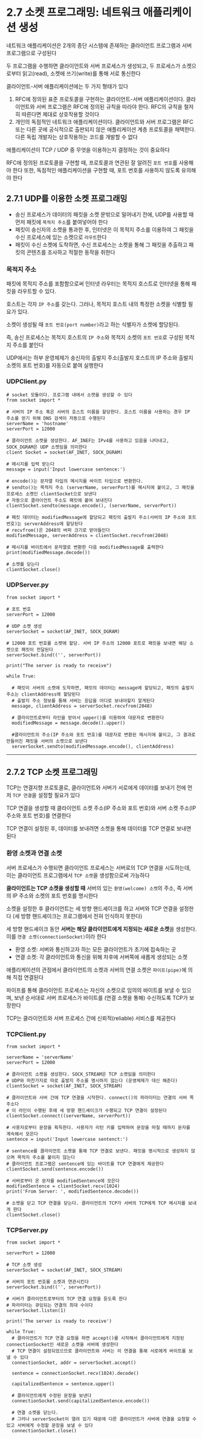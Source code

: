 # 2.7 소켓 프로그래밍: 네트워크 애플리케이션 생성
네트워크 애플리케이션은 2개의 종단 시스템에 존재하는 클라이언트 프로그램과 서버 프로그램으로 구성된다

두 프로그램을 수행하면 클라이언트와 서버 프로세스가 생성되고,
두 프로세스가 소켓으로부터 읽고(read), 소켓에 쓰기(write)를 통해 서로 통신한다

클라이언트-서버 애플리케이션에는 두 가지 형태가 있다
1. RFC에 정의된 표준 프로토콜을 구현하는 클라이언트-서버 애플리케이션이다. 클라이언트와 서버 프로그램은 RFC에 정의된 규칙을 따라야 한다. RFC의 규칙을 철저히 따른다면 제대로 상호작용할 것이다
2. 개인의 독점적인 네트워크 애플리케이션이다. 클라이언트와 서버 프로그램은 RFC 또는 다른 곳에 공식적으로 출판되지 않은 애플리케이션 계층 프로토콜을 채택한다. 다른 독립 개발자는 상호작용하는 코드를 개발할 수 없다

애플리케이션이 TCP / UDP 중 무엇을 이용하는지 결정하는 것이 중요하다

RFC에 정의된 프로토콜을 구현할 때, 프로토콜과 연관된 잘 알려진 `포트 번호`를 사용해야 한다
또한, 독점적인 애플리케이션을 구현할 때, 포트 번호를 사용하지 않도록 유의해야 한다

## 2.7.1 UDP를 이용한 소켓 프로그래밍
- 송신 프로세스가 데이터의 패킷을 소켓 문밖으로 밀어내기 전에, UDP를 사용할 때 먼저 패킷에 `목적지 주소`를 붙여넣어야 한다
- 패킷이 송신자의 소켓을 통과한 후, 인터넷은 이 목적지 주소를 이용하여 그 패킷을 수신 프로세스에 있는 소켓으로 `라우트`한다
- 패킷이 수신 소켓에 도착하면, 수신 프로세스는 소켓을 통해 그 패킷을 추출하고 패킷의 콘텐츠를 조사하고 적절한 동작을 취한다

### 목적지 주소
패킷에 목적지 주소를 포함함으로써 인터넷 라우터는 목적지 호스트로 인터넷을 통해 패킷을 라우트할 수 있다.

호스트는 각자 `IP 주소`를 갖는다.
그러나, 목적지 호스트 내의 특정한 소켓을 식별할 필요가 있다.

소켓이 생성될 때 `포트 번호(port number)`라고 하는 식별자가 소켓에 할당된다.

즉, 송신 프로세스는 목적지 호스트의 `IP 주소`와 목적지 소켓의 `포트 번호`로 구성된 목적지 주소를 붙인다

UDP에서는 하부 운영체제가 송신자의 출발지 주소(출발지 호스트의 IP 주소와 출발지 소켓의 포트 번호)를 자동으로 붙여 실행한다

### UDPClient.py
```
# socket 모듈이다. 프로그램 내에서 소캣을 생성할 수 있다
from socket import *

# 서버의 IP 주소 혹은 서버의 호스트 이름을 할당한다. 호스트 이름을 사용하는 경우 IP 주소를 얻기 위해 DNS 검색이 자동으로 수행된다
serverName = 'hostname'
serverPort = 12000

# 클라이언트 소캣을 생성한다. AF_INEF는 IPv4를 사용하고 있음을 나타내고, SOCK_DGRAM은 UDP 소켓임을 의미한다
client Socket = socket(AF_INET, SOCK_DGRAM)

# 메시지를 입력 받는다
message = input('Input lowercase sentence:')

# encode()는 문자열 타입의 메시지를 바이트 타입으로 변환한다.
# sendto()는 목적지 주소 (serverName, serverPort)를 메시지에 붙이고, 그 패킷을 프로세스 소켓인 clientSocket으로 보낸다
# 자동으로 클라이언트 주소도 패킷에 붙여 보내진다
clientSocket.sendto(message.encode(), (serverName, serverPort))

# 패킷 데이터는 modifiedMessage에 할당되고 패킷의 출발지 주소(서버의 IP 주소와 포트 번호)는 serverAddress에 할당된다
# recvfrom()은 2048의 버퍼 크기로 받아들인다
modifiedMessage, serverAddress = clientSocket.recvfrom(2048)

# 메시지를 바이트에서 문자열로 변환한 다음 modifiedMessage를 출력한다
print(modifiedMessage.decode())

# 소켓를 닫는다
clientSocket.close()
```

### UDPServer.py
```
from socket import *

# 포트 번호
serverPort = 12000

# UDP 소켓 생성
serverSocket = socket(AF_INET, SOCK_DGRAM)

# 12000 포트 번호를 소켓에 할당. 서버 IP 주소의 12000 포트로 패킷을 보내면 해당 소켓으로 패킷이 전달된다
serverSocket.bind(('', serverPort))

print("The server is ready to receive")

while True:
  
  # 패킷이 서버의 소켓에 도착하면, 패킷의 데이터는 message에 할당되고, 패킷의 출발지 주소는 clientAddress에 할당된다
  # 출발지 주소 정보를 통해 서버는 응답을 어디로 보내야할지 알게된다
  message, clientAddress = serverSocket.recvfrom(2048)
  
  # 클라이언트로부터 라인을 받아서 upper()를 이용하여 대문자로 변환한다
  modifiedMessage = message.decode().upper()
  
  #클라이언트의 주소(IP 주소와 포트 번호)를 대문자로 변환된 메시지에 붙이고, 그 결과로 만들어진 패킷을 서버의 소켓으로 보낸다
  serverSocket.sendto(modifiedMessage.encode(), clientAddress)
```

---
## 2.7.2 TCP 소켓 프로그래밍
TCP는 연결지향 프로토콜로, 클라이언트와 서버가 서로에게 데이터를 보내기 전에 먼저 `TCP 연결`을 설정할 필요가 있다

TCP 연결을 생성할 때 클라이언트 소켓 주소(IP 주소와 포트 번호)와 서버 소켓 주소(IP 주소와 포트 번호)를 연결한다

TCP 연결이 설정된 후, 데이터를 보내려면 소켓을 통해 데이터를 TCP 연결로 보내면 된다

### 환영 소켓과 연결 소켓
서버 프로세스가 수행되면 클라이언트 프로세스는 서버로의 TCP 연결을 시도하는데, 이는 클라이언트 프로그램에서 `TCP 소켓`을 생성함으로써 가능하다

**클라이언트는 TCP 소켓을 생성할 때** 서버의 있는 `환영(welcome) 소켓`의 주소, 즉 서버의 IP 주소와 소켓의 포트 번호를 명시한다

소켓을 설정한 후 클라이언트는 세 방향 핸드셰이크를 하고 서버와 TCP 연결을 설정한다
(세 방향 핸드셰이크는 프로그램에서 전혀 인식하지 못한다)

세 방향 핸드셰이크 동안 **서버는 해당 클라이언트에게 지정되는 새로운 소켓**을 생성한다. 이를 `연결 소켓(connectionSocket)`이라 한다

- 환영 소켓: 서버와 통신하고자 하는 모든 클라이언트가 초기에 접속하는 곳
- 연결 소켓: 각 클라이언트와 통신을 위해 차후에 서버쪽에 새롭게 생성되는 소켓

애플리케이션의 관점에서 클라이언트의 소켓과 서버의 연결 소켓은 `파이프(pipe)`에 의해 직접 연결된다

파이프를 통해 클라이언트 프로세스는 자신의 소켓으로 임의의 바이트를 보낼 수 있으며,
보낸 순서대로 서버 프로세스가 바이트를 (연결 소켓을 통해) 수신하도록 TCP가 보장한다

TCP는 클라이언트와 서버 프로세스 간에 신뢰적(reliable) 서비스를 제공한다

### TCPClient.py
```
from socket import *

serverName = 'serverName'
serverPort = 12000

# 클라이언트 소켓을 생성한다. SOCK_STREAM은 TCP 소켓임을 의미한다
# UDP와 마찬가지로 따로 출발지 주소를 명시하지 않는다 (운영체제가 대신 해준다)
clientSocket = socket(AF_INET, SOCK_STREAM)

# 클라이언트와 서버 간에 TCP 연결을 시작한다. connect()의 파라미터는 연결의 서버 쪽 주소다
# 이 라인이 수행된 후에 세 방향 핸드셰이크가 수행되고 TCP 연결이 설정된다
clientSocket.connect((serverName, serverPort))

# 사용자로부터 문장을 획득한다. 사용자가 리턴 키를 입력하여 문장을 마칠 때까지 문자를 계속해서 모은다
sentence = input('Input lowercase sentenct:')

# sentence를 클라이언트 소켓을 통해 TCP 연결로 보낸다. 패킷을 명시적으로 생성하지 않으며 목적지 주소를 붙이지 않는다
# 클라이언트 프로그램은 sentence에 있는 바이트를 TCP 연결에게 제공한다
clientSocket.send(sentence.encode())

# 서버로부터 온 문자를 modifiedSentence에 모은다
modifiedSentence = clientSocket.recv(1024)
print('From Server: ', modifiedSentence.decode())

# 소켓을 닫고 TCP 연결을 닫는다. 클라이언트의 TCP가 서버의 TCP에게 TCP 메시지를 보내게 한다
clientSocket.close()
```

### TCPServer.py
```
from socket import *

serverPort = 12000

# TCP 소켓 생성
serverSocket = socket(AF_INET, SOCK_STREAM)

# 서버의 포트 번호를 소켓과 연관시킨다
serverSocket.bind(('', serverPort))

# 서버가 클라이언트로부터의 TCP 연결 요청을 듣도록 한다
# 파라미터는 큐잉되는 연결의 최대 수이다
serverSocket.listen(1)

print('The server is ready to receive')

while True:
  # 클라이언트가 TCP 연결 요청을 하면 accept()를 시작해서 클라이언트에게 지정된 connectionSocket인 새로운 소켓을 서버에 생성한다
  # TCP 연결이 설정되었으므로 클라이언트와 서버는 이 연결을 통해 서로에게 바이트를 보낼 수 있다
  connectionSocket, addr = serverSocket.accept()
  
  sentence = connectionSocket.recv(1024).decode()
  
  capitalizedSentence = sentence.upper()
  
  # 클라이언트에게 수정된 문장을 보낸다
  connectionSocket.send(capitalizedSentence.encode())
  
  # 연결 소켓을 닫는다.
  # 그러나 serverSocket이 열려 있기 때문에 다른 클라이언트가 서버에 연결을 요청할 수 있고 서버에게 수정할 문장을 보낼 수 있다
  connectionSocket.close()
```

